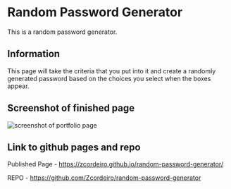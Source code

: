 # Random Password Generator
This is a random password generator.

## Information
This page will take the criteria that you put into it and create a randomly generated password based on the choices you select when the boxes appear. 

## Screenshot of finished page 
![screenshot of portfolio page](./screen-shot-webpage)

## Link to github pages and repo

Published Page - https://zcordeiro.github.io/random-password-generator/

REPO - https://github.com/Zcordeiro/random-password-generator